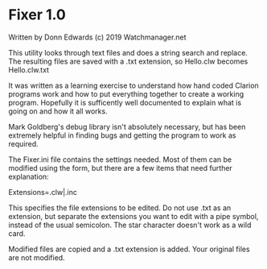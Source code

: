 Fixer 1.0
=========

Written by Donn Edwards (c) 2019 Watchmanager.net

This utility looks through text files and does a string search and replace. 
The resulting files are saved with a .txt extension, so Hello.clw becomes Hello.clw.txt

It was written as a learning exercise to understand how hand coded Clarion programs work
and how to put everything together to create a working program. Hopefully it is sufficently 
well documented to explain what is going on and how it all works.

Mark Goldberg's debug library isn't absolutely necessary, but has been extremely helpful in finding
bugs and getting the program to work as required.

The Fixer.ini file contains the settings needed. Most of them can be modified using the form, but
there are a few items that need further explanation:

Extensions=.clw|.inc

This specifies the file extensions to be edited. Do not use .txt as an extension, but separate the 
extensions you want to edit with a pipe symbol, instead of the usual semicolon. The star character 
doesn't work as a wild card.

Modified files are copied and a .txt extension is added. Your original files are not modified.
